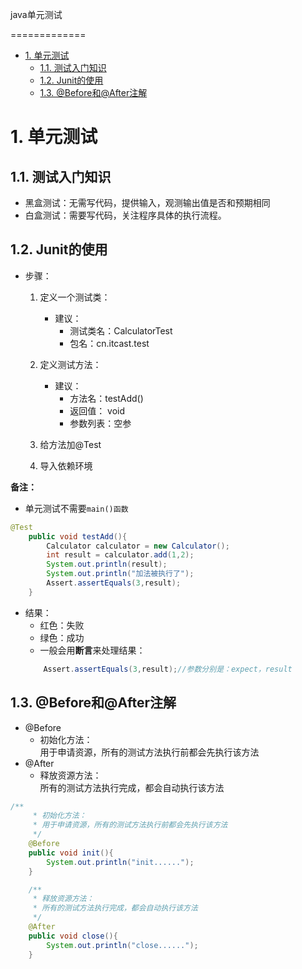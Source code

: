 
java单元测试

=============
<!-- TOC -->

- [1. 单元测试](#1-单元测试)
    - [1.1. 测试入门知识](#11-测试入门知识)
    - [1.2. Junit的使用](#12-junit的使用)
    - [1.3. @Before和@After注解](#13-before和after注解)

<!-- /TOC -->
# 1. 单元测试
## 1.1. 测试入门知识
* 黑盒测试：无需写代码，提供输入，观测输出值是否和预期相同
* 白盒测试：需要写代码，关注程序具体的执行流程。

## 1.2. Junit的使用
* 步骤：  
    1. 定义一个测试类：  
        * 建议：
            * 测试类名：CalculatorTest
            * 包名：cn.itcast.test

    2. 定义测试方法：  
        * 建议：  
            * 方法名：testAdd()
            * 返回值： void
            * 参数列表：空参
    3. 给方法加@Test
    4. 导入依赖环境  

**备注：** 

* 单元测试不需要```main()函数```  
```java
@Test
    public void testAdd(){
        Calculator calculator = new Calculator();
        int result = calculator.add(1,2);
        System.out.println(result);
        System.out.println("加法被执行了");
        Assert.assertEquals(3,result);
    }
```

* 结果：  
    * 红色：失败
    * 绿色：成功
    * 一般会用**断言**来处理结果：  
    ```java
        Assert.assertEquals(3,result);//参数分别是：expect，result
    ```

## 1.3. @Before和@After注解
* @Before
    * 初始化方法：  
     用于申请资源，所有的测试方法执行前都会先执行该方法
* @After
    * 释放资源方法：  
    所有的测试方法执行完成，都会自动执行该方法
```java
/**
     * 初始化方法：
     * 用于申请资源，所有的测试方法执行前都会先执行该方法
     */
    @Before
    public void init(){
        System.out.println("init......");
    }

    /**
     * 释放资源方法：
     * 所有的测试方法执行完成，都会自动执行该方法
     */
    @After
    public void close(){
        System.out.println("close......");
    }
```
    